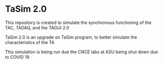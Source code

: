 # TaSim 2.0

This repository is created to simulate the synchronous functioning of the TAC, TADAQ, and the TAGUI 2.0

TaSim 2.0 is an upgrade on TaSim program, to better simulate the characteristics of the TA

This simulation is being run due the CNCE labs at ASU being shut down due to COVID 19
